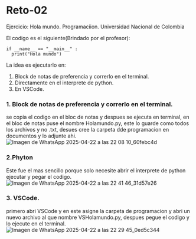 # Reto-02

Ejercicio: Hola mundo. Programaciion. Universidad Nacional de Colombia

El codigo es el siguiente(Brindado por el profesor):

~~~
if __name__ == "__main__" :
  print("Hola mundo")
~~~

La idea es ejecutarlo en: 
1. Block de notas de preferencia y correrlo en el terminal.
2. Directamente en el interprete de python.
3. En VSCode.

### 1. Block de notas de preferencia y correrlo en el terminal.

se copia el codigo en el bloc de notas y despues se ejecuta en terminal, en el bloc de notas puse el nombre Holamundo.py, este lo guarde como todos  los archivos y no .txt, desues cree la carpeta dde programacion en documentos y lo adjunte ahi.
![Imagen de WhatsApp 2025-04-22 a las 22 08 10_60febc4d](https://github.com/user-attachments/assets/d47d5cee-3d3c-4cab-ae71-da32a26877d6)

### 2.Phyton
Este fue el mas sencillo porque solo necesite abrir el interprete de python ejecutar y pegar el codigo.
![Imagen de WhatsApp 2025-04-22 a las 22 41 46_31d57e26](https://github.com/user-attachments/assets/01299e24-1d8f-4601-a850-88eae6efb804)


### 3. VSCode. 
primero abri VSCode y en este asigne la carpeta de programacion y abri un nuevo archivo al que nombre VSHolamundo.py, despues pegue el codigo y lo ejecute en el terminal.
![Imagen de WhatsApp 2025-04-22 a las 22 29 45_0ed5c344](https://github.com/user-attachments/assets/23c8d545-0ca6-4fbf-931c-6f15db00cc9a)
 
